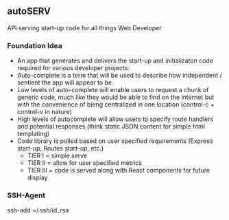 ## autoSERV
API serving start-up code for all things Web Developer 

### Foundation Idea
 - An app that generates and delivers the start-up and initializaton code required for various developer projects. 
 - Auto-complete is a term that will be used to describe how independent / sentient the app will appear to be.
 - Low levels of auto-complete will enable users to request a chunk of generic code, much like they would be able to find on the internet but with the convenience of bieng centralized in one location (control-c + control-v in nature)
 - High levels of autocomplete will allow users to specify route handlers and potential responses (think static JSON content for simple html templating)
 - Code library is polled based on user specified requirements (Express start-up, Routes start-up, etc.)
    - TIER I = simple serve 
    - TIER II = allow for user specified metrics 
    - TIER III = code is served along with React components for future display 





### SSH-Agent 
ssh-add ~/.ssh/id_rsa 
